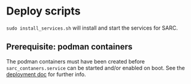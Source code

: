 # Deploy scripts

`sudo install_services.sh` will install and start the services for SARC.

## Prerequisite: podman containers

The podman containers must have been created before `sarc_contaners.service` can be started and/or enabled on boot.
See the [deployment doc](../../docs/deployment.md) for further info.


